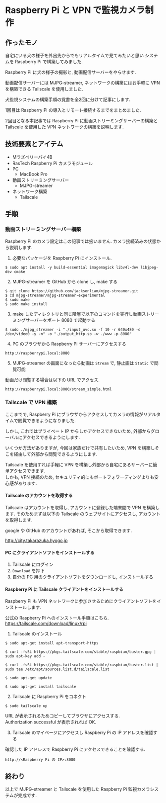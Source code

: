 # Raspberry Pi と VPN で監視カメラ制作

## 作ったモノ

自宅にいる犬の様子を外出先からでもリアルタイムで見てみたいと思い
システムを Raspberry Pi で構築してみました. 

Raspberry Pi に犬の様子の撮影と, 動画配信サーバーをやらせます. 

動画配信サーバーには MJPG-streamer, ネットワークの構築にはお手軽に VPN を構築できる Tailscale
を使用しました. 

犬監視システムの構築手順の覚書を全2回に分けて記事にします. 

1回目は Raspberry Pi の導入とリモート接続するまでをまとめました. 

2回目となる本記事では Raspberry Pi に動画ストリーミングサーバーの構築と Tailscale
を使用した VPN ネットワークの構築を説明します. 


## 技術要素とアイテム

* Mラズベリーパイ4B
* RasTech Raspberry Pi カメラモジュール
* PC
    * MacBook Pro
* 動画ストリーミングサーバー
    * MJPG-streamer
* ネットワーク構築
    * Tailscale

## 手順

### 動画ストリーミングサーバー構築

Raspberry Pi のカメラ設定はこの記事では扱いません. 
カメラ接続済みの状態から説明します. 

1. 必要なパッケージを Raspberry Pi にインストール. 

```
$ sudo apt install -y build-essential imagemagick libv4l-dev libjpeg-dev cmake
````

2. MJPG-streamer を GitHub から clone し, make する

```
$ git clone https://github.com/jacksonliam/mjpg-streamer.git
$ cd mjpg-streamer/mjpg-streamer-experimental
$ sudo make
$ sudo make install
```

3. make したディレクトリと同じ階層で以下のコマンドを実行し動画ストリーミングサーバーをポート 8080 で起動する

```
$ sudo ./mjpg_streamer -i "./input_uvc.so -f 10 -r 640x480 -d /dev/video0 -y -n" -o "./output_http.so -w ./www -p 8080" 
```

4. PC のブラウザから Raspberry Pi サーバーにアクセスする

```
http://raspberrypi.local:8080
```

5. MJPG-streamer の画面になったら動画は `Stream` で, 静止画は `Static` で閲覧可能

動画だけ閲覧する場合は以下の URL でアクセス. 

```
http://raspberrypi.local:8080/stream_simple.html
```

### Tailscale で VPN 構築

ここまでで, Raspberry Pi にブラウザからアクセスしてカメラの情報がリアルタイムで閲覧できるようになりました. 

しかし, これではプライベート IP からしかアクセスできないため, 外部からグローバルにアクセスできるようにします. 

いくつか方法がありますが, 今回は家族だけで共有したいため, VPN を構築しそこを経由して外部から閲覧できるようにします. 

Tailscale を使用すれば手軽に VPN を構築し外部から自宅にあるサーバーに簡単アクセスできます.<br>
しかも, VPN 接続のため, セキュリティ的にもポートフォワーディングよりも安心感があります. 


#### Tailscale のアカウントを取得する

Tailscale はアカウントを取得し, アカウントに登録した端末間で VPN を構築します. 
そのためまずは以下の Tailscale のウェブサイトにアクセスし, アカウントを取得します. 

google や GitHub のアカウントがあれば, そこから取得できます. 

http://city.takarazuka.hyogo.jp


#### PC にクライアントソフトをインストールする

1. Tailscale にログイン
1. `Download` を押下
1. 自分の PC 用のクライアントソフトをダウンロードし, インストールする

#### Raspberry Pi に Tailscale クライアントをインストールする

Raspberry Pi も VPN ネットワークに参加させるためにクライアントソフトをインストールします. 

公式の Raspberry Pi へのインストール手順はこちら.<br>
https://tailscale.com/download/linux/rpi

1. Tailscale のインストール

```
$ sudo apt-get install apt-transport-https
```

```
$ curl -fsSL https://pkgs.tailscale.com/stable/raspbian/buster.gpg | sudo apt-key add -
```

```
$ curl -fsSL https://pkgs.tailscale.com/stable/raspbian/buster.list | sudo tee /etc/apt/sources.list.d/tailscale.list
```

```
$ sudo apt-get update
```

```
$ sudo apt-get install tailscale
```

2. Tailscale に Raspberry Pi をコネクト

```
$ sudo tailscale up
```

URL が表示されるためコピーしてブラウザにアクセスする.<br>
Authorization successful が表示されれば OK.

3. Tailscale のマイページにアクセスし Raspberry Pi の IP アドレスを確認する

確認した IP アドレスで Raspberry Pi にアクセスできることを確認する. 

```
http://<Raspberry Pi の IP>:8080
```

## 終わり

以上で MJPG-streamer と Tailscale を使用した Raspberry Pi 監視カメラシステムが完成です. 
